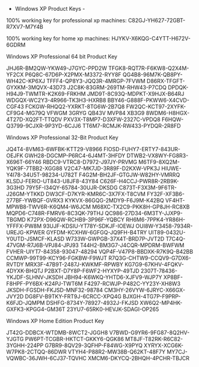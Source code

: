 - Windows XP Product Keys -

100% working key for professional xp machines:
C82GJ-YH627-72GBT-R7XV7-M7Y4B

100% working key for home xp machines:
HJYKV-X6KQG-C4YTT-H672V-6GDRM

Windows XP Professional 64 bit Product Key

JHJ6R-BM2QW-YKW49-J7GYC-PPD2W
TFGK8-RQT7R-F6KW8-Q2X4M-YF2CX
P6Q8C-67D6P-X2PMX-M3372-RYY8F
QG4B8-96M7K-QB8PY-WH42C-KP6XJ
TFFF4-QP8Y3-JQQ3R-4MRGP-7FVWM
D86RX-TFGFT-GYXKM-3MQVX-43D73
J2C8K-83GRM-269TM-RHW43-P7CDQ
DPDQK-H94J9-TWMTR-K2K69-FRKHM
JMD9T-8C93Q-MDPKT-X9HJX-B64RJ
WDGQX-WC2Y3-4R966-TK3H3-HXRB8
BBY46-G888F-PKWW6-X4CVD-CGF43
FCKGW-RHQQ2-YXRKT-8TG6W-2B7Q8
FW2QC-KCT97-2XYFK-CF9G4-MG79Q
VFWGM 3GRYG QB43V MVP84 XB3G9
8WDM6-H8HGX-4T27D-XQ2FT-TTQDV
PXV3X-T8MP7-D3XFW-2327C-VPDQ8
F6HQW-Q3799-9CJXR-9P3YD-6CJJ6
TT6M7-RCMJK-RW433-PYDQR-2R8FD

Windows XP Professional 32-Bit Product Key

JQ4T4-8VM63-6WFBK-KTT29-V8966
FIOSD-FUHY7-ERTY7-843UR-OEJFK
GWH28-DGCMP-P6RC4-6J4MT-3HFDY
DTWB2-VX8WY-FG8R3-X696T-66Y46
RBDC9-VTRC8-D7972-J97JY-PRVMG
M6TF9-8XQ2M-YQK9F-7TBB2-XGG88
V2C47-MK7JD-3R89F-D2KXW-VPK3J
HIUWE-Y4I78-34U5T-98234-U782T
F4G2M-BH2JF-GTGJW-W82HY-VMRRQ
KLSDJ-FERIO-UT843-U8JF8-43Y84
C626F-H4CCJ-PWR8R-2RB9K-3G3HD
79Y5F-I34QY-65784-30UJR-DKSDG
C873T-F3X3M-9F6TR-J26GM-YTKKD
DW3CF-D7KYR-KMR6C-3X7FX-T8CVM
FY32F-XF3B6-277BF-YWBQF-GVRX3
KYKVX-86GQG-2MDY9-F6J9M-K42BQ
VF4HT-MPWB8-TWV6R-K6QM4-W6JCM
M68XC-TX2C9-PKK8H-GP8JH-RC8XB
MQPD6-C748R-FMRV6-8C3QK-79THJ
QC986-27D34-6M3TY-JJXP9-TBGMD
K72PX-D96QW-RCHB9-3P96F-YQBCY
RH6M6-7PPK4-YR86H-YFFFX-PW8M
93UJF-KDSIU-YT78Y-SDKJF-IOEWJ
OUI8W-Y3458-7934R-UREJG-KPWER
GYFDM-KCXHW-6GFGQ-JQ9FH-B4TRY
UIT89-0432U-Y0UTD-JSMCF-KLASD
W733W-GWPGB-37X4T-BRD7P-JVT2D
T7C4Q-47VGM-R7J6B-VPJ84-JPJ93
T44H2-BM3G7-J4CQR-MPDRM-BWFWM
FVHER-UIYT7-84358-93047-48294
VQP4F-V47P8-BBDXK-R7K9Q-B42BB
CCMWP-99T99-KCY96-FGKBW-F9WJT
R7Q3G-CHTW9-CCQV9-G7DX6-RVTDY
MRX3F-47B9T-2487J-KWKMF-RPWBY
KG7G9-67KHV-4FQKV-4DYXK-BHQTJ
P2BXT-D7Y8P-F6WF2-HYXYP-49TJD
2307T-78436-YKJDF-SLHNV-JKSDH
JBH94-K6WKQ-YHTD6-XJFV9-WJP7Y
XP8BF-F8HPF-PY6BX-K24PJ-TWT6M
F4297-RCWJP-P482C-YY23Y-XH8W3
JKSDH-FGSDH-FKJSD-MNF32-98784
CM3HY-26VYW-6JRYC-X66GX-JVY2D
DG8FV-B9TKY-FRT9J-6CRCC-XPQ4G
BJXGH-4TG7P-F9PRP-K6FJD-JQMPM
DSHFG-8734Y-78927-4932J-FKJSD
XW6Q2-MP4HK-GXFK3-KPGG4-GM36T
23YU7-65RK0-HEVJK-SDAGI-OP265

Windows XP Home Edition Product Key

JT42G-DDBCX-WTDMB-8WCT2-JGGH8
V7BWD-G9YR6-9FG87-8Q2HV-YJGTG
PW6PT-TCGBR-HKTCT-GKKY6-QGK86
MT8JF-T82RK-R6C82-3YGHH-224PP
G7BR9-8QV29-3QFHP-F84WG-X9PYQ
XYRYX-XCG6K-W7PK8-2CTQQ-86DWR
VTYH4-P88R2-MW38B-Q62KT-48F7Y
MY7CJ-VQWBC-36JWH-6CJ37-TQVHC
XMCM6-DKYCQ-2BHQH-4PCHR-TBJCR


